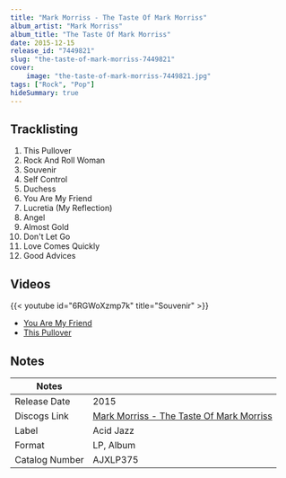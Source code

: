 ```yaml
---
title: "Mark Morriss - The Taste Of Mark Morriss"
album_artist: "Mark Morriss"
album_title: "The Taste Of Mark Morriss"
date: 2015-12-15
release_id: "7449821"
slug: "the-taste-of-mark-morriss-7449821"
cover:
    image: "the-taste-of-mark-morriss-7449821.jpg"
tags: ["Rock", "Pop"]
hideSummary: true
---
```


## Tracklisting
1. This Pullover
2. Rock And Roll Woman
3. Souvenir
4. Self Control
5. Duchess
6. You Are My Friend
7. Lucretia (My Reflection)
8. Angel
9. Almost Gold
10. Don't Let Go
11. Love Comes Quickly
12. Good Advices

## Videos
{{< youtube id="6RGWoXzmp7k" title="Souvenir" >}}
- [You Are My Friend](https://www.youtube.com/watch?v=n3V6cL8M2ao)
- [This Pullover](https://www.youtube.com/watch?v=yq-NOQHY1xI)

## Notes

| Notes          |             |
| ---------------| ----------- |
| Release Date   | 2015 |
| Discogs Link   | [Mark Morriss - The Taste Of Mark Morriss](https://www.discogs.com/release/7449821) |
| Label          | Acid Jazz |
| Format         | LP, Album |
| Catalog Number | AJXLP375 |

